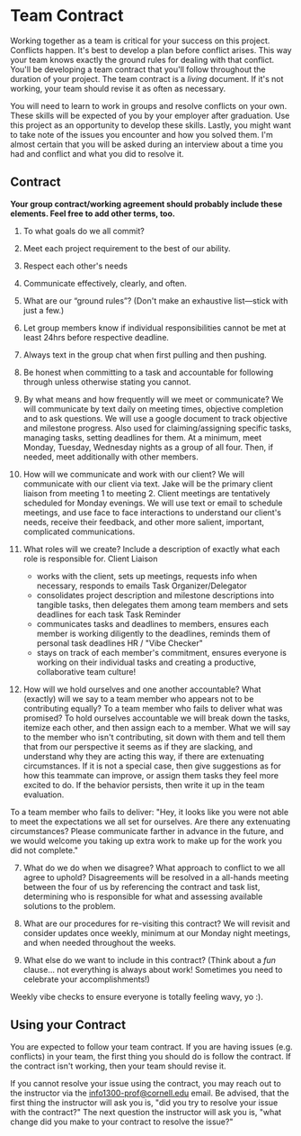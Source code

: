 # Team Contract

Working together as a team is critical for your success on this project. Conflicts happen. It's best to develop a plan before conflict arises. This way your team knows exactly the ground rules for dealing with that conflict. You'll be developing a team contract that you'll follow throughout the duration of your project. The team contract is a *living* document. If it's not working, your team should revise it as often as necessary.

You will need to learn to work in groups and resolve conflicts on your own. These skills will be expected of you by your employer after graduation. Use this project as an opportunity to develop these skills. Lastly, you might want to take note of the issues you encounter and how you solved them. I'm almost certain that you will be asked during an interview about a time you had and conflict and what you did to resolve it.

## Contract

**Your group contract/working agreement should probably include these elements. Feel free to add other terms, too.**

1. To what goals do we all commit?
  1. Meet each project requirement to the best of our ability.
  2. Respect each other's needs
  3. Communicate effectively, clearly, and often.


2. What are our “ground rules”? (Don't make an exhaustive list—stick with just a few.)
  1. Let group members know if individual responsibilities cannot be met at least 24hrs before respective deadline.
  2. Always text in the group chat when first pulling and then pushing.
  3. Be honest when committing to a task and accountable for following through unless otherwise stating you cannot.


3. By what means and how frequently will we meet or communicate?
We will communicate by text daily on meeting times, objective completion and to ask questions.
We will use a google document to track objective and milestone progress. Also used for claiming/assigning specific tasks, managing tasks, setting deadlines for them.
At a minimum, meet Monday, Tuesday, Wednesday nights as a group of all four. Then, if needed, meet additionally with other members.


4. How will we communicate and work with our client?
We will communicate with our client via text. Jake will be the primary client liaison from meeting 1 to meeting 2.
Client meetings are tentatively scheduled for Monday evenings. We will use text or email to schedule meetings, and use face to face interactions to understand our client's needs, receive their feedback, and other more salient, important, complicated communications.


5. What roles will we create? Include a description of exactly what each role is responsible for.
Client Liaison
    - works with the client, sets up meetings, requests info when necessary, responds to emails
Task Organizer/Delegator
    - consolidates project description and milestone descriptions into tangible tasks, then delegates them among team members and sets deadlines for each task
Task Reminder
    - communicates tasks and deadlines to members, ensures each member is working diligently to the deadlines, reminds them of personal task deadlines
HR / "Vibe Checker"
    - stays on track of each member's commitment, ensures everyone is working on their individual tasks and creating a productive, collaborative team culture!


6. How will we hold ourselves and one another accountable? What (exactly) will we say to a team member who appears not to be contributing equally? To a team member who fails to deliver what was promised?
To hold ourselves accountable we will break down the tasks, itemize each other, and then assign each to a member. What we will say to the member who isn't contributing, sit down with them and tell them that from our perspective it seems as if they are slacking, and understand why they are acting this way, if there are extenuating circumstances. If it is not a special case, then give suggestions as for how this teammate can improve, or assign them tasks they feel more excited to do. If the behavior persists, then write it up in the team evaluation.

To a team member who fails to deliver: "Hey, it looks like you were not able to meet the expectations we all set for ourselves. Are there any extenuating circumstances? Please communicate farther in advance in the future, and  we would welcome you taking up extra work to make up for the work you did not complete."

7. What do we do when we disagree? What approach to conflict to we all agree to uphold?
Disagreements will be resolved in a all-hands meeting between the four of us by referencing the contract and task list, determining who is responsible for what and assessing available solutions to the problem.

8. What are our procedures for re-visiting this contract?
We will revisit and consider updates once weekly, minimum at our Monday night meetings, and when needed throughout the weeks.


9. What else do we want to include in this contract? (Think about a *fun* clause... not everything is always about work! Sometimes you need to celebrate your accomplishments!)

Weekly vibe checks to ensure everyone is totally feeling wavy, yo :).



## Using your Contract

You are expected to follow your team contract. If you are having issues (e.g. conflicts) in your team, the first thing you should do is follow the contract. If the contract isn't working, then your team should revise it.

If you cannot resolve your issue using the contract, you may reach out to the instructor via the <info1300-prof@cornell.edu> email. Be advised, that the first thing the instructor will ask you is, "did you try to resolve your issue with the contract?" The next question the instructor will ask you is, "what change did you make to your contract to resolve the issue?"
